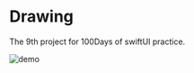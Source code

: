 # Drawing
The 9th project for 100Days of swiftUI practice.

![demo](https://user-images.githubusercontent.com/5071627/71156764-f71aa480-2283-11ea-90c6-e13e6fdb45a8.gif)
